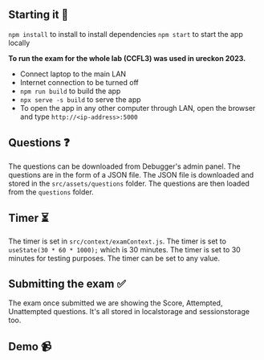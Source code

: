 ## Starting it 🚀

`npm install` to install to install dependencies
`npm start` to start the app locally

**To run the exam for the whole lab (CCFL3) was used in ureckon 2023.**

- Connect laptop to the main LAN
- Internet connection to be turned off
- `npm run build` to build the app
- `npx serve -s build` to serve the app
- To open the app in any other computer through LAN, open the browser and type `http://<ip-address>:5000`


## Questions ❓

The questions can be downloaded from Debugger's admin panel. The questions are in the form of a JSON file. The JSON file is downloaded and stored in the `src/assets/questions` folder. The questions are then loaded from the `questions` folder.

## Timer ⏳

The timer is set in `src/context/examContext.js`. The timer is set to `useState(30 * 60 * 1000);` which is 30 minutes. The timer is set to 30 minutes for testing purposes. The timer can be set to any value.

## Submitting the exam ✅

The exam once submitted we are showing the Score, Attempted, Unattempted questions. It's all stored in localstorage and sessionstorage too.

## Demo 📹

